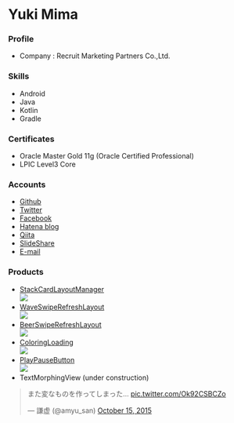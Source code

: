 # Yuki Mima

### Profile
* Company  : Recruit Marketing Partners Co.,Ltd.

### Skills
* Android
* Java
* Kotlin
* Gradle

### Certificates
* Oracle Master Gold 11g (Oracle Certified Professional) 
* LPIC Level3 Core

### Accounts
* [Github](https://github.com/amyu)
* [Twitter](https://twitter.com/amyu_san)
* [Facebook](https://www.facebook.com/mima.yuki.7)
* [Hatena blog](http://amyu.hatenadiary.com/)
* [Qiita](http://qiita.com/amyu_san)
* [SlideShare](http://www.slideshare.net/mimayuki7)
* [E-mail](mailto:amyu051213@gmail.com)

### Products
* [StackCardLayoutManager](https://github.com/amyu/StackCardLayoutManager)  
![](https://github.com/amyu/StackCardLayoutManager/blob/master/sc/screen.gif?raw=true?raw=true)  
* [WaveSwipeRefreshLayout](https://github.com/recruit-lifestyle/WaveSwipeRefreshLayout)  
![](https://github.com/recruit-lifestyle/WaveSwipeRefreshLayout/blob/master/sc/animation.gif?raw=true)  
* [BeerSwipeRefreshLayout](https://github.com/recruit-lifestyle/BeerSwipeRefresh)  
![](https://github.com/recruit-lifestyle/BeerSwipeRefresh/blob/master/sc/animation_beer.gif?raw=true)
* [ColoringLoading](https://github.com/recruit-lifestyle/ColoringLoading)  
![](https://github.com/recruit-lifestyle/ColoringLoading/blob/master/sc/animation.gif?raw=true)
* [PlayPauseButton](https://github.com/recruit-lifestyle/PlayPauseButton)  
![](https://github.com/recruit-lifestyle/PlayPauseButton/blob/master/sc/animation.gif?raw=true)
* TextMorphingView (under construction)  
<blockquote class="twitter-video" data-lang="en"><p lang="ja" dir="ltr">また変なものを作ってしまった… <a href="http://t.co/Ok92CSBCZo">pic.twitter.com/Ok92CSBCZo</a></p>&mdash; 謙虚 (@amyu_san) <a href="https://twitter.com/amyu_san/status/654555982958166016">October 15, 2015</a></blockquote>
<script async src="//platform.twitter.com/widgets.js" charset="utf-8"></script>
